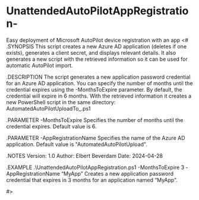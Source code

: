 # UnattendedAutoPilotAppRegistration-
Easy deployment of Microsoft AutoPilot device registration with an app
<#
.SYNOPSIS
    This script creates a new Azure AD application (deletes if one exists), generates a client secret, and displays relevant details.
    It also generates a new script with the retrieved information so it can be used for automatic AutoPilot import.

.DESCRIPTION
    The script generates a new application password credential for an Azure AD application.
    You can specify the number of months until the credential expires using the -MonthsToExpire parameter.
    By default, the credential will expire in 6 months.
    With the retrieved information it creates a new PowerShell script in the same directory: AutomatedAutoPilotUploadTo_<yourtenantdisplayname>.ps1

.PARAMETER -MonthsToExpire
    Specifies the number of months until the credential expires.
    Default value is 6.

.PARAMETER -AppRegistrationName
    Specifies the name of the Azure AD application.
    Default value is "AutomatedAutoPilotUpload".

.NOTES
    Version: 1.0
    Author: Elbert Beverdam
    Date: 2024-04-28

.EXAMPLE
  .\UnattendedAutoPilotAppRegistration.ps1 -MonthsToExpire 3 -AppRegistrationName “MyApp” 
  Creates a new application password credential that expires in 3 months for an application named “MyApp”.

#>
